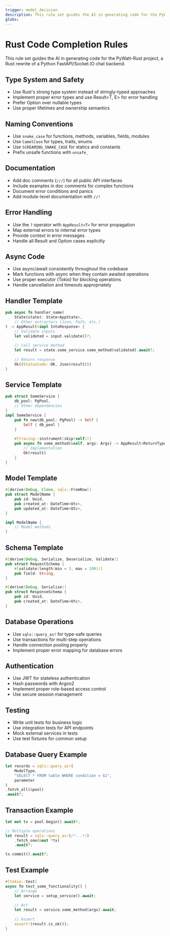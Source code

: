 ```yaml
---
trigger: model_decision
description: This rule set guides the AI in generating code for the PyWatt-Rust project, a Rust rewrite of a Python FastAPI/Socket.IO chat backend.
globs: 
---
```

# Rust Code Completion Rules

<context>
This rule set guides the AI in generating code for the PyWatt-Rust project, a Rust rewrite of a Python FastAPI/Socket.IO chat backend.
</context>

<rules>

## Type System and Safety
- Use Rust's strong type system instead of stringly-typed approaches
- Implement proper error types and use Result<T, E> for error handling
- Prefer Option<T> over nullable types
- Use proper lifetimes and ownership semantics

## Naming Conventions
- Use `snake_case` for functions, methods, variables, fields, modules
- Use `CamelCase` for types, traits, enums
- Use `SCREAMING_SNAKE_CASE` for statics and constants
- Prefix unsafe functions with `unsafe_`

## Documentation
- Add doc comments (`///`) for all public API interfaces
- Include examples in doc comments for complex functions
- Document error conditions and panics
- Add module-level documentation with `//!`

## Error Handling
- Use the `?` operator with `AppResult<T>` for error propagation
- Map external errors to internal error types
- Provide context in error messages
- Handle all Result and Option cases explicitly

## Async Code
- Use async/await consistently throughout the codebase
- Mark functions with async when they contain awaited operations
- Use proper executor (Tokio) for blocking operations
- Handle cancellation and timeouts appropriately

</rules>

<templates>

## Handler Template
```rust
pub async fn handler_name(
    State(state): State<AppState>,
    // Other extractors (Json, Path, etc.)
) -> AppResult<impl IntoResponse> {
    // Validate inputs
    let validated = input.validate()?;
    
    // Call service method
    let result = state.some_service.some_method(validated).await?;
    
    // Return response
    Ok((StatusCode::OK, Json(result)))
}
```

## Service Template
```rust
pub struct SomeService {
    db_pool: PgPool,
    // Other dependencies
}
impl SomeService {
    pub fn new(db_pool: PgPool) -> Self {
        Self { db_pool }
    }
    
    #[tracing::instrument(skip(self))]
    pub async fn some_method(&self, args: Args) -> AppResult<ReturnType> {
        // Implementation
        Ok(result)
    }
}
```

## Model Template
```rust
#[derive(Debug, Clone, sqlx::FromRow)]
pub struct ModelName {
    pub id: Uuid,
    pub created_at: DateTime<Utc>,
    pub updated_at: DateTime<Utc>,
}

impl ModelName {
    // Model methods
}
```

## Schema Template
```rust
#[derive(Debug, Serialize, Deserialize, Validate)]
pub struct RequestSchema {
    #[validate(length(min = 3, max = 100))]
    pub field: String,
}

#[derive(Debug, Serialize)]
pub struct ResponseSchema {
    pub id: Uuid,
    pub created_at: DateTime<Utc>,
}
```
</templates>

<patterns>

## Database Operations
- Use `sqlx::query_as!` for type-safe queries
- Use transactions for multi-step operations
- Handle connection pooling properly
- Implement proper error mapping for database errors

## Authentication
- Use JWT for stateless authentication
- Hash passwords with Argon2
- Implement proper role-based access control
- Use secure session management

## Testing
- Write unit tests for business logic
- Use integration tests for API endpoints
- Mock external services in tests
- Use test fixtures for common setup

</patterns>

<examples>

## Database Query Example
```rust
let records = sqlx::query_as!(
    ModelType,
    "SELECT * FROM table WHERE condition = $1",
    parameter
)
.fetch_all(&pool)
.await?;
```

## Transaction Example
```rust
let mut tx = pool.begin().await?;

// Multiple operations
let result = sqlx::query_as!(/*...*/)
    .fetch_one(&mut *tx)
    .await?;

tx.commit().await?;
```

## Test Example
```rust
#[tokio::test]
async fn test_some_functionality() {
    // Arrange
    let service = setup_service().await;
    
    // Act
    let result = service.some_method(args).await;
    
    // Assert
    assert!(result.is_ok());
}
```

</examples> 
